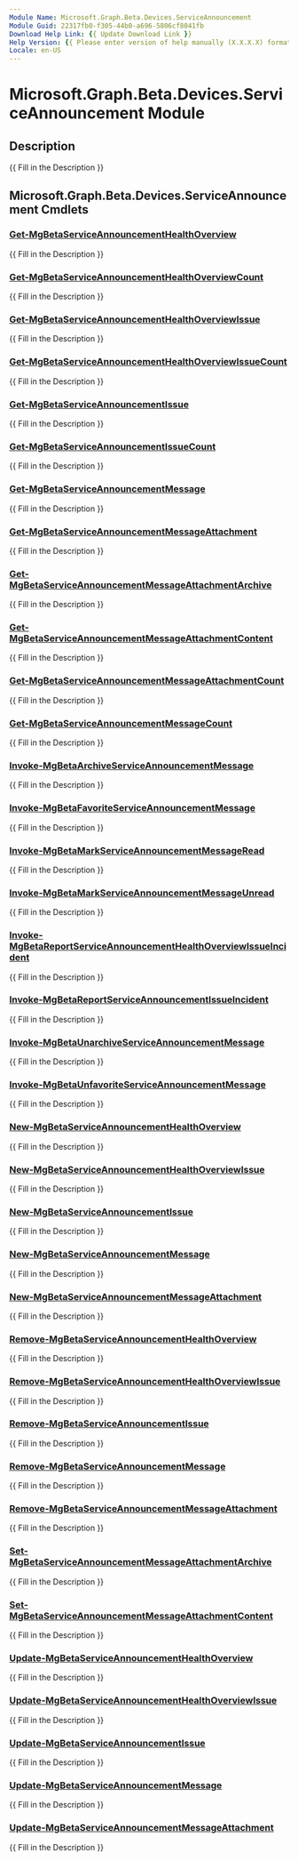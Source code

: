 ```yaml
---
Module Name: Microsoft.Graph.Beta.Devices.ServiceAnnouncement
Module Guid: 22317fb0-f305-44b0-a696-5806cf8041fb
Download Help Link: {{ Update Download Link }}
Help Version: {{ Please enter version of help manually (X.X.X.X) format }}
Locale: en-US
---
```


# Microsoft.Graph.Beta.Devices.ServiceAnnouncement Module
## Description
{{ Fill in the Description }}

## Microsoft.Graph.Beta.Devices.ServiceAnnouncement Cmdlets
### [Get-MgBetaServiceAnnouncementHealthOverview](Get-MgBetaServiceAnnouncementHealthOverview.md)
{{ Fill in the Description }}

### [Get-MgBetaServiceAnnouncementHealthOverviewCount](Get-MgBetaServiceAnnouncementHealthOverviewCount.md)
{{ Fill in the Description }}

### [Get-MgBetaServiceAnnouncementHealthOverviewIssue](Get-MgBetaServiceAnnouncementHealthOverviewIssue.md)
{{ Fill in the Description }}

### [Get-MgBetaServiceAnnouncementHealthOverviewIssueCount](Get-MgBetaServiceAnnouncementHealthOverviewIssueCount.md)
{{ Fill in the Description }}

### [Get-MgBetaServiceAnnouncementIssue](Get-MgBetaServiceAnnouncementIssue.md)
{{ Fill in the Description }}

### [Get-MgBetaServiceAnnouncementIssueCount](Get-MgBetaServiceAnnouncementIssueCount.md)
{{ Fill in the Description }}

### [Get-MgBetaServiceAnnouncementMessage](Get-MgBetaServiceAnnouncementMessage.md)
{{ Fill in the Description }}

### [Get-MgBetaServiceAnnouncementMessageAttachment](Get-MgBetaServiceAnnouncementMessageAttachment.md)
{{ Fill in the Description }}

### [Get-MgBetaServiceAnnouncementMessageAttachmentArchive](Get-MgBetaServiceAnnouncementMessageAttachmentArchive.md)
{{ Fill in the Description }}

### [Get-MgBetaServiceAnnouncementMessageAttachmentContent](Get-MgBetaServiceAnnouncementMessageAttachmentContent.md)
{{ Fill in the Description }}

### [Get-MgBetaServiceAnnouncementMessageAttachmentCount](Get-MgBetaServiceAnnouncementMessageAttachmentCount.md)
{{ Fill in the Description }}

### [Get-MgBetaServiceAnnouncementMessageCount](Get-MgBetaServiceAnnouncementMessageCount.md)
{{ Fill in the Description }}

### [Invoke-MgBetaArchiveServiceAnnouncementMessage](Invoke-MgBetaArchiveServiceAnnouncementMessage.md)
{{ Fill in the Description }}

### [Invoke-MgBetaFavoriteServiceAnnouncementMessage](Invoke-MgBetaFavoriteServiceAnnouncementMessage.md)
{{ Fill in the Description }}

### [Invoke-MgBetaMarkServiceAnnouncementMessageRead](Invoke-MgBetaMarkServiceAnnouncementMessageRead.md)
{{ Fill in the Description }}

### [Invoke-MgBetaMarkServiceAnnouncementMessageUnread](Invoke-MgBetaMarkServiceAnnouncementMessageUnread.md)
{{ Fill in the Description }}

### [Invoke-MgBetaReportServiceAnnouncementHealthOverviewIssueIncident](Invoke-MgBetaReportServiceAnnouncementHealthOverviewIssueIncident.md)
{{ Fill in the Description }}

### [Invoke-MgBetaReportServiceAnnouncementIssueIncident](Invoke-MgBetaReportServiceAnnouncementIssueIncident.md)
{{ Fill in the Description }}

### [Invoke-MgBetaUnarchiveServiceAnnouncementMessage](Invoke-MgBetaUnarchiveServiceAnnouncementMessage.md)
{{ Fill in the Description }}

### [Invoke-MgBetaUnfavoriteServiceAnnouncementMessage](Invoke-MgBetaUnfavoriteServiceAnnouncementMessage.md)
{{ Fill in the Description }}

### [New-MgBetaServiceAnnouncementHealthOverview](New-MgBetaServiceAnnouncementHealthOverview.md)
{{ Fill in the Description }}

### [New-MgBetaServiceAnnouncementHealthOverviewIssue](New-MgBetaServiceAnnouncementHealthOverviewIssue.md)
{{ Fill in the Description }}

### [New-MgBetaServiceAnnouncementIssue](New-MgBetaServiceAnnouncementIssue.md)
{{ Fill in the Description }}

### [New-MgBetaServiceAnnouncementMessage](New-MgBetaServiceAnnouncementMessage.md)
{{ Fill in the Description }}

### [New-MgBetaServiceAnnouncementMessageAttachment](New-MgBetaServiceAnnouncementMessageAttachment.md)
{{ Fill in the Description }}

### [Remove-MgBetaServiceAnnouncementHealthOverview](Remove-MgBetaServiceAnnouncementHealthOverview.md)
{{ Fill in the Description }}

### [Remove-MgBetaServiceAnnouncementHealthOverviewIssue](Remove-MgBetaServiceAnnouncementHealthOverviewIssue.md)
{{ Fill in the Description }}

### [Remove-MgBetaServiceAnnouncementIssue](Remove-MgBetaServiceAnnouncementIssue.md)
{{ Fill in the Description }}

### [Remove-MgBetaServiceAnnouncementMessage](Remove-MgBetaServiceAnnouncementMessage.md)
{{ Fill in the Description }}

### [Remove-MgBetaServiceAnnouncementMessageAttachment](Remove-MgBetaServiceAnnouncementMessageAttachment.md)
{{ Fill in the Description }}

### [Set-MgBetaServiceAnnouncementMessageAttachmentArchive](Set-MgBetaServiceAnnouncementMessageAttachmentArchive.md)
{{ Fill in the Description }}

### [Set-MgBetaServiceAnnouncementMessageAttachmentContent](Set-MgBetaServiceAnnouncementMessageAttachmentContent.md)
{{ Fill in the Description }}

### [Update-MgBetaServiceAnnouncementHealthOverview](Update-MgBetaServiceAnnouncementHealthOverview.md)
{{ Fill in the Description }}

### [Update-MgBetaServiceAnnouncementHealthOverviewIssue](Update-MgBetaServiceAnnouncementHealthOverviewIssue.md)
{{ Fill in the Description }}

### [Update-MgBetaServiceAnnouncementIssue](Update-MgBetaServiceAnnouncementIssue.md)
{{ Fill in the Description }}

### [Update-MgBetaServiceAnnouncementMessage](Update-MgBetaServiceAnnouncementMessage.md)
{{ Fill in the Description }}

### [Update-MgBetaServiceAnnouncementMessageAttachment](Update-MgBetaServiceAnnouncementMessageAttachment.md)
{{ Fill in the Description }}


